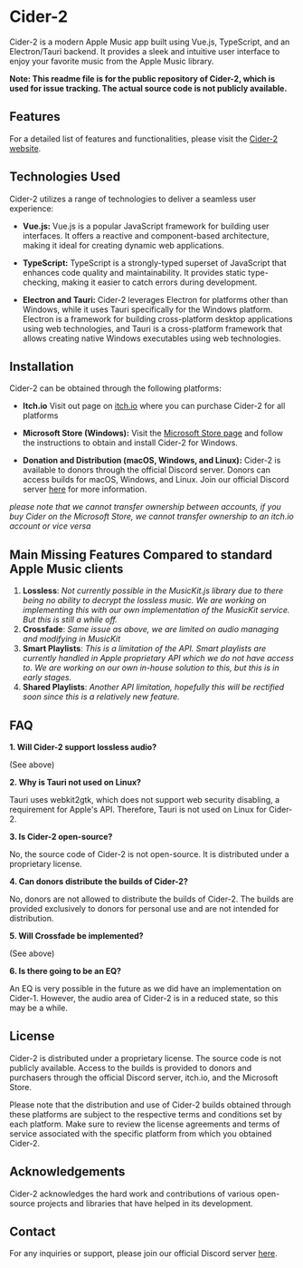 # Cider-2

Cider-2 is a modern Apple Music app built using Vue.js, TypeScript, and an Electron/Tauri backend. It provides a sleek and intuitive user interface to enjoy your favorite music from the Apple Music library.

**Note: This readme file is for the public repository of Cider-2, which is used for issue tracking. The actual source code is not publicly available.**

## Features

For a detailed list of features and functionalities, please visit the [Cider-2 website](https://www.cider.sh).

## Technologies Used

Cider-2 utilizes a range of technologies to deliver a seamless user experience:

- **Vue.js:** Vue.js is a popular JavaScript framework for building user interfaces. It offers a reactive and component-based architecture, making it ideal for creating dynamic web applications.

- **TypeScript:** TypeScript is a strongly-typed superset of JavaScript that enhances code quality and maintainability. It provides static type-checking, making it easier to catch errors during development.

- **Electron and Tauri:** Cider-2 leverages Electron for platforms other than Windows, while it uses Tauri specifically for the Windows platform. Electron is a framework for building cross-platform desktop applications using web technologies, and Tauri is a cross-platform framework that allows creating native Windows executables using web technologies.

## Installation

Cider-2 can be obtained through the following platforms:

- **Itch.io** Visit out page on [itch.io](https://cidercollective.itch.io/cider) where you can purchase Cider-2 for all platforms

- **Microsoft Store (Windows):** Visit the [Microsoft Store page](https://apps.microsoft.com/store/detail/cider-preview/9PL8WPH0QK9M?hl=en-us&gl=us&rtc=1) and follow the instructions to obtain and install Cider-2 for Windows.

- **Donation and Distribution (macOS, Windows, and Linux):** Cider-2 is available to donors through the official Discord server. Donors can access builds for macOS, Windows, and Linux. Join our official Discord server [here](https://discord.com/invite/AppleMusic) for more information.

*please note that we cannot transfer ownership between accounts, if you buy Cider on the Microsoft Store, we cannot transfer ownership to an itch.io account or vice versa*

## Main Missing Features Compared to standard Apple Music clients

1. **Lossless**: _Not currently possible in the MusicKit.js library due to there being no ability to decrypt the lossless music. We are working on implementing this with our own implementation of the MusicKit service. But this is still a while off._
2. **Crossfade**: _Same issue as above, we are limited on audio managing and modifying in MusicKit_
3. **Smart Playlists**: _This is a limitation of the API. Smart playlists are currently handled in Apple proprietary API which we do not have access to. We are working on our own in-house solution to this, but this is in early stages._
4. **Shared Playlists**: _Another API limitation, hopefully this will be rectified soon since this is a relatively new feature._

## FAQ

**1. Will Cider-2 support lossless audio?**

(See above)

**2. Why is Tauri not used on Linux?**

Tauri uses webkit2gtk, which does not support web security disabling, a requirement for Apple's API. Therefore, Tauri is not used on Linux for Cider-2.

**3. Is Cider-2 open-source?**

No, the source code of Cider-2 is not open-source. It is distributed under a proprietary license.

**4. Can donors distribute the builds of Cider-2?**

No, donors are not allowed to distribute the builds of Cider-2. The builds are provided exclusively to donors for personal use and are not intended for distribution.

**5. Will Crossfade be implemented?**

(See above)

**6. Is there going to be an EQ?**

An EQ is very possible in the future as we did have an implementation on Cider-1. However, the audio area of Cider-2 is in a reduced state, so this may be a while.

## License

Cider-2 is distributed under a proprietary license. The source code is not publicly available. Access to the builds is provided to donors and purchasers through the official Discord server, itch.io, and the Microsoft Store.

Please note that the distribution and use of Cider-2 builds obtained through these platforms are subject to the respective terms and conditions set by each platform. Make sure to review the license agreements and terms of service associated with the specific platform from which you obtained Cider-2.

## Acknowledgements

Cider-2 acknowledges the hard work and contributions of various open-source projects and libraries that have helped in its development.

## Contact

For any inquiries or support, please join our official Discord server [here](https://discord.com/invite/AppleMusic).
